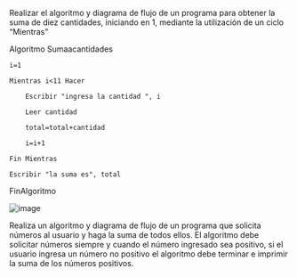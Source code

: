Realizar el algoritmo y diagrama de flujo de un programa para obtener la suma de diez cantidades, iniciando en 1, mediante la utilización de un ciclo “Mientras”

Algoritmo Sumaacantidades

	i=1
  
	Mientras i<11 Hacer
  
		Escribir "ingresa la cantidad ", i
    
		Leer cantidad
    
		total=total+cantidad
    
		i=i+1
    
	Fin Mientras

	Escribir "la suma es", total
  
FinAlgoritmo

![image](https://user-images.githubusercontent.com/101912013/161356324-0ae5a0e5-8a77-4259-9708-1c5604dae326.png)


Realiza un algoritmo y diagrama de flujo de un programa que solicita números al usuario y haga la suma de todos ellos. El algoritmo debe solicitar números siempre y cuando el número ingresado sea positivo, si el usuario ingresa un número no positivo el algoritmo debe terminar e imprimir la suma de los números positivos.

